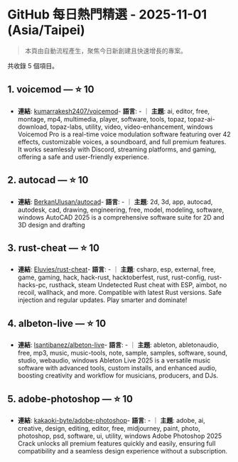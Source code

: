 # GitHub 每日熱門精選 - 2025-11-01 (Asia/Taipei)

> 本頁由自動流程產生，聚焦今日新創建且快速增長的專案。

共收錄 5 個項目。

## 1. voicemod — ⭐ 10

- **連結**: [kumarrakesh2407/voicemod](https://github.com/kumarrakesh2407/voicemod)- **語言**: - ｜ **主題**: ai, editor, free, montage, mp4, multimedia, player, software, tools, topaz, topaz-ai-download, topaz-labs, utility, video, video-enhancement, windows
Voicemod Pro is a real-time voice modulation software featuring over 42 effects, customizable voices, a soundboard, and full premium features. It works seamlessly with Discord, streaming platforms, and gaming, offering a safe and user-friendly experience.

## 2. autocad — ⭐ 10

- **連結**: [BerkanUlusan/autocad](https://github.com/BerkanUlusan/autocad)- **語言**: - ｜ **主題**: 2d, 3d, app, autocad, autodesk, cad, drawing, engineering, free, model, modeling, software, windows
AutoCAD 2025 is a comprehensive software suite for 2D and 3D design and drafting

## 3. rust-cheat — ⭐ 10

- **連結**: [Eluvies/rust-cheat](https://github.com/Eluvies/rust-cheat)- **語言**: - ｜ **主題**: csharp, esp, external, free, game, gaming, hack, hack-rust, hacktoberfest, rust, rust-config, rust-hacks-pc, rusthack, steam
Undetected Rust cheat with ESP, aimbot, no recoil, wallhack, and more. Compatible with latest Rust versions. Safe injection and regular updates. Play smarter and dominate!

## 4. albeton-live — ⭐ 10

- **連結**: [lsantibanez/albeton-live](https://github.com/lsantibanez/albeton-live)- **語言**: - ｜ **主題**: ableton, abletonaudio, free, mp3, music, music-tools, note, sample, samples, software, sound, studio, webaudio, windows
Ableton Live 2025 is a versatile music software with advanced tools, custom installs, and enhanced audio, boosting creativity and workflow for musicians, producers, and DJs.

## 5. adobe-photoshop — ⭐ 10

- **連結**: [kakaoki-byte/adobe-photoshop](https://github.com/kakaoki-byte/adobe-photoshop)- **語言**: - ｜ **主題**: adobe, ai, creative, design, editing, editor, free, midjourney, paint, photo, photoshop, psd, software, ui, utility, windows
Adobe Photoshop 2025 Crack unlocks all premium features quickly and easily, ensuring full compatibility and a seamless design experience without a subscription.


